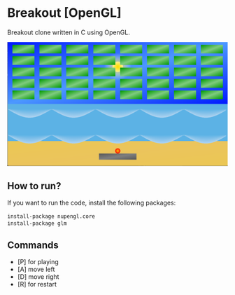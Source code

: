 # Breakout [OpenGL]
Breakout clone written in C using OpenGL.

![Game running](img/Breakout.png)

## How to run?

If you want to run the code, install the following packages:

```
install-package nupengl.core
install-package glm
```

## Commands

- [P] for playing
- [A] move left
- [D] move right
- [R] for restart
